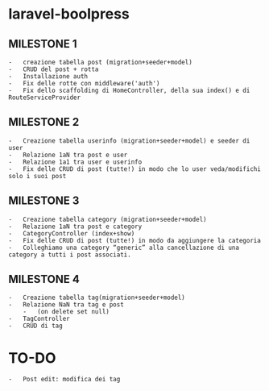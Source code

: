 # laravel-boolpress

## MILESTONE 1

    -   creazione tabella post (migration+seeder+model)
    -   CRUD del post + rotta
    -   Installazione auth
    -   Fix delle rotte con middleware('auth')
    -   Fix dello scaffolding di HomeController, della sua index() e di RouteServiceProvider

## MILESTONE 2

    -   Creazione tabella userinfo (migration+seeder+model) e seeder di user
    -   Relazione 1aN tra post e user
    -   Relazione 1a1 tra user e userinfo
    -   Fix delle CRUD di post (tutte!) in modo che lo user veda/modifichi solo i suoi post

## MILESTONE 3

    -   Creazione tabella category (migration+seeder+model)
    -   Relazione 1aN tra post e category
    -   CategoryController (index+show)
    -   Fix delle CRUD di post (tutte!) in modo da aggiungere la categoria
    -   Colleghiamo una category “generic” alla cancellazione di una category a tutti i post associati.

## MILESTONE 4

    -   Creazione tabella tag(migration+seeder+model)
    -   Relazione NaN tra tag e post
        -   (on delete set null)
    -   TagController
    -   CRUD di tag

# TO-DO

    -   Post edit: modifica dei tag
